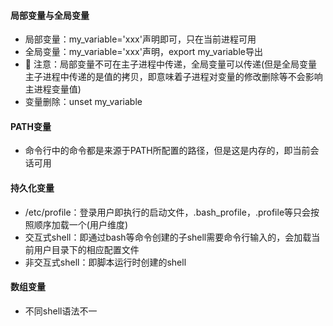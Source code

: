 #### 局部变量与全局变量

* 局部变量：my_variable='xxx'声明即可，只在当前进程可用
* 全局变量：my_variable='xxx'声明，export my_variable导出
* 👀️ 注意：局部变量不可在主子进程中传递，全局变量可以传递(但是全局变量主子进程中传递的是值的拷贝，即意味着子进程对变量的修改删除等不会影响主进程变量值)
* 变量删除：unset my_variable

#### PATH变量

* 命令行中的命令都是来源于PATH所配置的路径，但是这是内存的，即当前会话可用

#### 持久化变量

* /etc/profile：登录用户即执行的启动文件，.bash_profile，.profile等只会按照顺序加载一个(用户维度)
* 交互式shell：即通过bash等命令创建的子shell需要命令行输入的，会加载当前用户目录下的相应配置文件
* 非交互式shell：即脚本运行时创建的shell

#### 数组变量

* 不同shell语法不一
